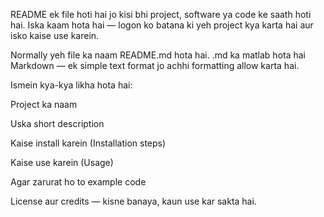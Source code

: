 README ek file hoti hai jo kisi bhi project, software ya code ke saath hoti hai. Iska kaam hota hai —
logon ko batana ki yeh project kya karta hai aur isko kaise use karein.

Normally yeh file ka naam README.md hota hai. .md ka matlab hota hai Markdown — ek simple text format jo achhi formatting allow karta hai.

Ismein kya-kya likha hota hai:

Project ka naam

Uska short description

Kaise install karein (Installation steps)

Kaise use karein (Usage)

Agar zarurat ho to example code

License aur credits — kisne banaya, kaun use kar sakta hai.

